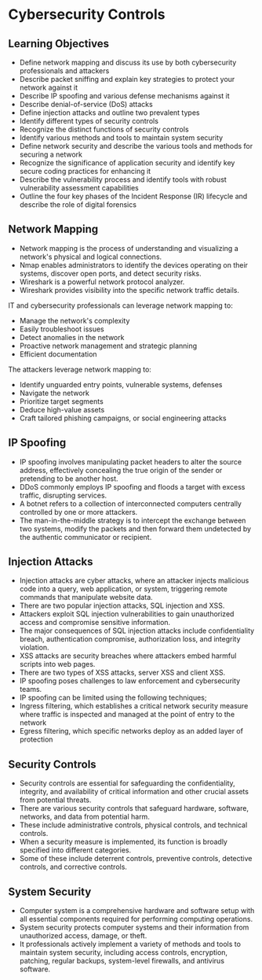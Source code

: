 # Cybersecurity Controls

## Learning Objectives
- Define network mapping and discuss its use by both cybersecurity professionals and attackers
- Describe packet sniffing and explain key strategies to protect your network against it
- Describe IP spoofing and various defense mechanisms against it
- Describe denial-of-service (DoS) attacks
- Define injection attacks and outline two prevalent types
- Identify different types of security controls
- Recognize the distinct functions of security controls
- Identify various methods and tools to maintain system security
- Define network security and describe the various tools and methods for securing a network
- Recognize the significance of application security and identify key secure coding practices for enhancing it
- Describe the vulnerability process and identify tools with robust vulnerability assessment capabilities
- Outline the four key phases of the Incident Response (IR) lifecycle and describe the role of digital forensics

## Network Mapping
- Network mapping is the process of understanding and visualizing a network's physical and logical connections.
- Nmap enables administrators to identify the devices operating on their systems, discover open ports, and detect security risks.
- Wireshark is a powerful network protocol analyzer.
- Wireshark provides visibility into the specific network traffic details.

IT and cybersecurity professionals can leverage network mapping to: 
- Manage the network's complexity
- Easily troubleshoot issues
- Detect anomalies in the network
- Proactive network management and strategic planning
- Efficient documentation

The attackers leverage network mapping to:
- Identify unguarded entry points, vulnerable systems, defenses
- Navigate the network
- Prioritize target segments
- Deduce high-value assets
- Craft tailored phishing campaigns, or social engineering attacks

## IP Spoofing
- IP spoofing involves manipulating packet headers to alter the source address, effectively concealing the true origin of the sender or pretending to be another host.
- DDoS commonly employs IP spoofing and floods a target with excess traffic, disrupting services.
- A botnet refers to a collection of interconnected computers centrally controlled by one or more attackers.
- The man-in-the-middle strategy is to intercept the exchange between two systems, modify the packets and then forward them undetected by the authentic communicator or recipient.

## Injection Attacks
- Injection attacks are cyber attacks, where an attacker injects malicious code into a query, web application, or system, triggering remote commands that manipulate website data. 
- There are two popular injection attacks, SQL injection and XSS. 
- Attackers exploit SQL injection vulnerabilities to gain unauthorized access and compromise sensitive information. 
- The major consequences of SQL injection attacks include confidentiality breach, authentication compromise, authorization loss, and integrity violation.
- XSS attacks are security breaches where attackers embed harmful scripts into web pages. 
- There are two types of XSS attacks, server XSS and client XSS.
- IP spoofing poses challenges to law enforcement and cybersecurity teams.
- IP spoofing can be limited using the following techniques;
- Ingress filtering, which establishes a critical network security measure where traffic is inspected and managed at the point of entry to the network
- Egress filtering, which specific networks deploy as an added layer of protection

## Security Controls

- Security controls are essential for safeguarding the confidentiality, integrity, and availability of critical information and other crucial assets from potential threats. 
- There are various security controls that safeguard hardware, software, networks, and data from potential harm.
- These include administrative controls, physical controls, and technical controls.
- When a security measure is implemented, its function is broadly specified into different categories.
- Some of these include deterrent controls, preventive controls, detective controls, and corrective controls.

## System Security

- Computer system is a comprehensive hardware and software setup with all essential components required for performing computing operations.
- System security protects computer systems and their information from unauthorized access, damage, or theft.
- It professionals actively implement a variety of methods and tools to maintain system security, including access controls, encryption, patching, regular backups, system-level firewalls, and antivirus software.
